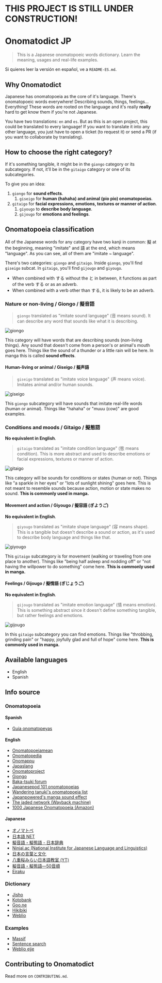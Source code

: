 # THIS PROJECT IS STILL UNDER CONSTRUCTION!

# Onomatodict JP

> This is a Japanese onomatopoeic words dictionary. Learn the meaning, usages and real-life examples. 

Si quieres leer la versión en español, ve a `README-ES.md`.

## Why Onomatodict

Japanese has onomatopoeia as the core of it's language. There's onomatopoeic words everywhere! Describing sounds, things, feelings… Everything! These words are rooted on the language and it's really **really** hard to get know them if you're not Japanese.

You have two translations: `en` and `es`. But as this is an open project, this could be translated to every language! If you want to translate it into any other language, you just have to open a ticket (to request it) or send a PR (if you want to collaborate by translating).

## How to choose the right category?

If it's something tangible, it might be in the `giongo` category or its subcategory. If not, it'll be in the `gitaigo` category or one of its subcategories.

To give you an idea:

1. `giongo` for **sound effects**.
    1. `giseigo` for **human (hahaha) and animal (pio pio) onomatopoeias**.
2. `gitaigo` for **facial expressions, emotions, textures or manner of action**.
    1. `giyougo` to **describe body language**.
    2. `gijougo` for **emotions and feelings**.

## Onomatopoeia classification

All of the Japanese words for any category have two kanji in common: 擬 at the beginning, meaning "imitate" and 語 at the end, which means "language". As you can see, all of them are "imitate ~ language".

There's two categories: `giongo` and `gitaigo`. Inside `giongo`, you'll find `giseigo` subcat. In `gitaigo`, you'll find `gijougo` and `giyougo`.

- When combined with する without the と in between, it functions as part of the verb する or as an adverb.
- When combined with a verb other than する, it is likely to be an adverb.

### Nature or non-living / Giongo / 擬音語

> `giongo` translated as "imitate sound language" (音 means sound). It can describe any word that sounds like what it is describing.

![giongo](http://blog.gengo.com/wp-content/uploads/2016/06/zaa-zaa.png)

This category will have words that are describing sounds (non-living things). Any sound that doesn't come from a person's or animal's mouth goes here. Things like the sound of a thunder or a little rain will be here. In manga this is called **sound effects**.

#### Human-living or animal / Giseigo / 擬声語

> `giseigo` translated as "imitate voice language" (声 means voice). Imitates animal and/or human sounds.

![giseigo](https://alu-web-herokuapp-com.global.ssl.fastly.net/cropped_images/tNaKgqdekbOj9WGGfdo51zGKa1G3/c_1601820562559?auto=webp&format=jpg&width=680)

This `giongo` subcategory will have sounds that imitate real-life words (human or animal). Things like "hahaha" or "muuu (cow)" are good examples.

### Conditions and moods / Gitaigo / 擬態語

**No equivalent in English**.

> `gitaigo` translated as "imitate condition language" (態 means condition). This is more abstract and used to describe emotions or facial expressions, textures or manner of action.

![gitaigo](http://blog.gengo.com/wp-content/uploads/2016/06/gusya-gusya.png)

This category will be sounds for conditions or states (human or not). Things like "a sparkle in her eyes" or "lots of sunlight shining" goes here. This is not meant to resemble sounds because action, motion or state makes no sound. **This is commonly used in manga.**

#### Movement and action / Giyougo / 擬容語 (ぎようご)

**No equivalent in English**.

> `giyougo` translated as "imitate shape language" (容 means shape). This is a tangible but doesn't describe a sound or action, as it's used to describe body language and things like that.

![giyougo](https://pbs.twimg.com/media/FE3aS_FakAIjZ0L.jpg)

This `gitaigo` subcategory is for movement (walking or traveling from one place to another). Things like "being half asleep and nodding off" or "not having the willpower to do something" come here. **This is commonly used in manga.**

#### Feelings / Gijougo / 擬情語 (ぎじょうご)

**No equivalent in English**.

> `gijougo` translated as "imitate emotion language" (情 means emotion). This is something abstract since it doesn't define something tangible, but rather feelings and emotions.

![gijougo](https://img-cdn.jg.jugem.jp/445/15130/20060307_141520.jpg)

In this `gitaigo` subcategory you can find emotions. Things like "throbbing, grinding pain" or "happy, joyfully glad and full of hope" come here. **This is commonly used in manga.**

## Available languages

- English
- Spanish

## Info source
### Onomatopoeia
#### Spanish
- [Guía onomatopeyas](https://kizunaclub.com/blog/2016/01/27/la-guia-absoluta-de-onomatopeyas-japonesas/)

#### English
- [Onomatopoeiamean](https://onomatopoeiamean.info/)
- [Onomatopedia](https://www.onomatopedia.jp/about)
- [Onomappu](https://www.instagram.com/onomappu/)
- [Japaslang](https://japaslang.com/tag/onomatopoeia)
- [Onomatoproject](https://onomatoproject.com/list.html)
- [Giongo](https://github.com/Pomax/nihongoresources.com/blob/master/giongo.txt)
- [Baka-tsuki forum](https://www.baka-tsuki.org/forums/viewtopic.php?f=4&t=2485)
- [Japanesepod 101 onomatopoeias](https://www.japanesepod101.com/japanese-onomatopoeia/)
- [Wandering tanuki's onomatopoeia list](https://wanderingtanuki.com/manga-onomatopoeia-sound-effects/)
- [Japanpowered's manga sound effect](https://www.japanpowered.com/anime-articles/manga-sound-effect-guide)
- [The jaded network (Wayback machine)](https://web.archive.org/web/20221120054819/http://thejadednetwork.com/sfx/)
- [1000 Japanese Onomatopoeia (Amazon)](https://www.amazon.es/1000-Japanese-Onomatopoeia-William-Lange/dp/949272216X/ref=sr_1_1?__mk_es_ES=%C3%85M%C3%85%C5%BD%C3%95%C3%91&crid=32I68HTUGH8BW&keywords=japanese+onomatopoeia&qid=1674067064&sprefix=japanese+onomatopoeia%2Caps%2C170&sr=8-1)

#### Japanese
- [オノマトペ](https://goiryoku.com/onomatopoeia/)
- [日本語 NET](https://nihongokyoshi-net.com/category/onomatopoeia/)
- [擬音語・擬態語 - 日本辞典](http://nihonjiten.com/nihongo/giongo/)
- [Ninjal.ac (National Institute for Japanese Language and Linguistics)](https://www2.ninjal.ac.jp/Onomatope/index.html)
- [日本の言葉と文化](https://nihon5-bunka.net/category/japanese-language/onomatopoeia/)
- [八重桜みらい日本語教室 (YT)](https://www.youtube.com/playlist?list=PLn9F-N23spFn3-zRRTsmgRFW55fTha9q4)
- [擬音語・擬態語―50音順](https://www.rondely.com/zakkaya/dic5/gt5.htm)
- [Eiraku](https://ei-raku.com/2018/04/tadoku-gion/)

### Dictionary
- [Jisho](https://jisho.org/)
- [Kotobank](https://kotobank.jp/)
- [Goo.ne](https://dictionary.goo.ne.jp/)
- [Hikibiki](https://hikibiki.app/)
- [Weblio](https://www.weblio.jp/)

### Examples
- [Massif](https://massif.la/)
- [Sentence search](https://sentencesearch.neocities.org/)
- [Weblio ejje](https://ejje.weblio.jp/sentence/)

## Contributing to Onomatodict

Read more on `CONTRIBUTING.md`.